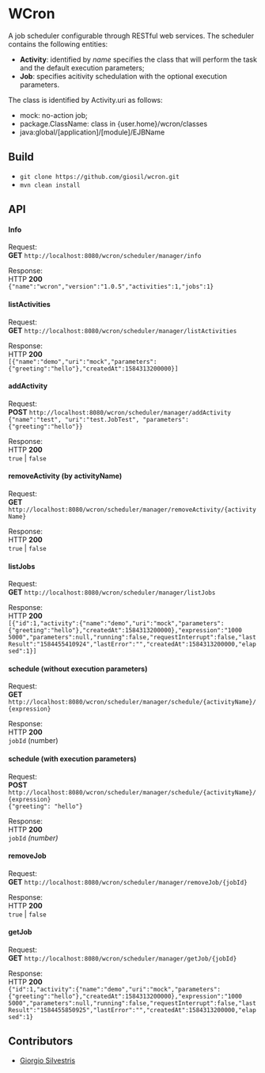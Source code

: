 # WCron

A job scheduler configurable through RESTful web services.
The scheduler contains the following entities:

* **Activity**: identified by *name* specifies the class that will perform the task and the default execution parameters;
* **Job**: specifies acitivity schedulation with the optional execution parameters.


The class is identified by Activity.uri as follows:

* mock: no-action job;
* package.ClassName: class in {user.home}/wcron/classes
* java:global/[application]/[module]/EJBName

## Build

- `git clone https://github.com/giosil/wcron.git`
- `mvn clean install`

## API 

#### Info

Request:<br/>
**GET** `http://localhost:8080/wcron/scheduler/manager/info`

Response:<br/>
HTTP **200**<br/>
`{"name":"wcron","version":"1.0.5","activities":1,"jobs":1}`

#### listActivities

Request:<br/>
**GET** `http://localhost:8080/wcron/scheduler/manager/listActivities`

Response:<br/>
HTTP **200**<br/>
`[{"name":"demo","uri":"mock","parameters":{"greeting":"hello"},"createdAt":1584313200000}]`

#### addActivity

Request:<br/>
**POST** `http://localhost:8080/wcron/scheduler/manager/addActivity`<br/>
`{"name":"test", "uri":"test.JobTest", "parameters":{"greeting":"hello"}}`

Response:<br/>
HTTP **200**<br/>
`true` | `false`

#### removeActivity (by activityName)

Request:<br/>
**GET** `http://localhost:8080/wcron/scheduler/manager/removeActivity/{activityName}`

Response:<br/>
HTTP **200**<br/>
`true` | `false`

#### listJobs

Request:<br/>
**GET** `http://localhost:8080/wcron/scheduler/manager/listJobs`

Response:<br/>
HTTP **200**<br/>
`[{"id":1,"activity":{"name":"demo","uri":"mock","parameters":{"greeting":"hello"},"createdAt":1584313200000},"expression":"1000 5000","parameters":null,"running":false,"requestInterrupt":false,"lastResult":"1584455410924","lastError":"","createdAt":1584313200000,"elapsed":1}]`

#### schedule (without execution parameters)

Request:<br/>
**GET** `http://localhost:8080/wcron/scheduler/manager/schedule/{activityName}/{expression}`

Response:<br/>
HTTP **200**<br/>
`jobId` (number)

#### schedule (with execution parameters)

Request:<br/>
**POST** `http://localhost:8080/wcron/scheduler/manager/schedule/{activityName}/{expression}`<br/>
`{"greeting": "hello"}`

Response:<br/>
HTTP **200**<br/>
`jobId` *(number)*

#### removeJob

Request:<br/>
**GET** `http://localhost:8080/wcron/scheduler/manager/removeJob/{jobId}`

Response:<br/>
HTTP **200**<br/>
`true` | `false`

#### getJob

Request:<br/>
**GET** `http://localhost:8080/wcron/scheduler/manager/getJob/{jobId}`

Response:<br/>
HTTP **200**<br/>
`{"id":1,"activity":{"name":"demo","uri":"mock","parameters":{"greeting":"hello"},"createdAt":1584313200000},"expression":"1000 5000","parameters":null,"running":false,"requestInterrupt":false,"lastResult":"1584455850925","lastError":"","createdAt":1584313200000,"elapsed":1}`

## Contributors

* [Giorgio Silvestris](https://github.com/giosil)
